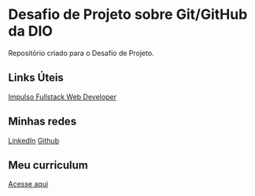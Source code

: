 # Desafio de Projeto sobre Git/GitHub da DIO
Repositório criado para o Desafio de Projeto.

## Links Úteis
[Impulso Fullstack Web Developer](https://web.dio.me/track/impulso-fullstack-web-developer)

## Minhas redes
[LinkedIn](https://www.linkedin.com/in/andrekumagae/)
[Github](https://github.com/andrekumagae)

## Meu curriculum
[Acesse aqui](shorturl.at/biDP1)


